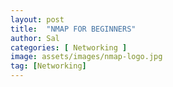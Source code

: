 ```yaml
---
layout: post
title:  "NMAP FOR BEGINNERS"
author: Sal
categories: [ Networking ]
image: assets/images/nmap-logo.jpg
tag: [Networking]
---
```

